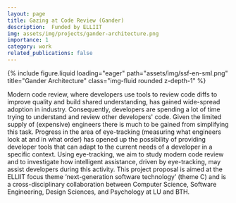 ```yaml
---
layout: page
title: Gazing at Code Review (Gander)
description:  Funded by ELLIIT
img: assets/img/projects/gander-architecture.png
importance: 1
category: work
related_publications: false
---
```


<div class="row justify-content-sm-center">
    <div class="col-sm-4 mt-3 mt-md-0">
        {% include figure.liquid loading="eager" path="assets/img/ssf-en-sml.png" title="Gander Architecture" class="img-fluid rounded z-depth-1" %}
    </div>
</div>

Modern code review, where developers use tools to review code diffs to improve quality and build shared understanding, has gained wide-spread adoption in industry. Consequently, developers are spending a lot of time trying to understand and review other developers' code. Given the limited supply of (expensive) engineers there is much to be gained from simplifying this task. Progress in the area of eye-tracking (measuring what engineers look at and in what order) has opened up the possibility of providing developer tools that can adapt to the current needs of a developer in a specific context. Using eye-tracking, we aim to study modern code review and to investigate how intelligent assistance, driven by eye-tracking, may assist developers during this activity. This project proposal is aimed at the ELLIIT focus theme ‘next-generation software technology’ (theme C) and is a cross-disciplinary collaboration between Computer Science, Software Engineering, Design Sciences, and Psychology at LU and BTH.
